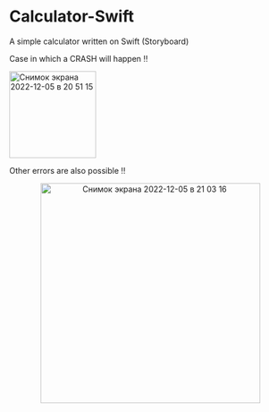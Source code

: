 # Calculator-Swift
A simple calculator written on Swift (Storyboard)

Case in which a CRASH will happen ‼️

 <img width="155" alt="Снимок экрана 2022-12-05 в 20 51 15" src="https://user-images.githubusercontent.com/114521805/205730900-83f2bd2b-57af-4023-aec3-09cb86b56add.png">

Other errors are also possible ‼️
 
 <p align="center">
 <img width="393" alt="Снимок экрана 2022-12-05 в 21 03 16" src="https://user-images.githubusercontent.com/114521805/205732374-ce11d007-81a0-4432-a92b-c7a2b445917b.png">
</p>
